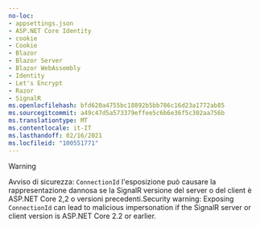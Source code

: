 ```yaml
---
no-loc:
- appsettings.json
- ASP.NET Core Identity
- cookie
- Cookie
- Blazor
- Blazor Server
- Blazor WebAssembly
- Identity
- Let's Encrypt
- Razor
- SignalR
ms.openlocfilehash: bfd620a4755bc18892b5bb786c16d23a1772ab85
ms.sourcegitcommit: a49c47d5a573379effee5c6b6e36f5c302aa756b
ms.translationtype: MT
ms.contentlocale: it-IT
ms.lasthandoff: 02/16/2021
ms.locfileid: "100551771"
---
```

> [!WARNING]
> <span data-ttu-id="c0915-101">Avviso di sicurezza: `ConnectionId` l'esposizione può causare la rappresentazione dannosa se la SignalR versione del server o del client è ASP.NET Core 2,2 o versioni precedenti.</span><span class="sxs-lookup"><span data-stu-id="c0915-101">Security warning: Exposing `ConnectionId` can lead to malicious impersonation if the SignalR server or client version is ASP.NET Core 2.2 or earlier.</span></span>
